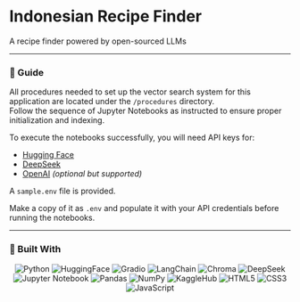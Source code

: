 # Indonesian Recipe Finder
A recipe finder powered by open-sourced LLMs 

---
### 🧭 Guide

All procedures needed to set up the vector search system for this application are located under the `/procedures` directory.  
Follow the sequence of Jupyter Notebooks as instructed to ensure proper initialization and indexing.

To execute the notebooks successfully, you will need API keys for:
- [Hugging Face](https://huggingface.co/)
- [DeepSeek](https://deepseek.com/)
- [OpenAI](https://openai.com/) *(optional but supported)*

A `sample.env` file is provided.  

Make a copy of it as `.env` and populate it with your API credentials before running the notebooks.

---
### 🔧 Built With
<div align="center">

![Python](https://img.shields.io/badge/Python-3776AB?style=for-the-badge&logo=python&logoColor=white)
![HuggingFace](https://img.shields.io/badge/HuggingFace-FFD21F?style=for-the-badge&logo=huggingface&logoColor=black)
![Gradio](https://img.shields.io/badge/Gradio-FF5F00?style=for-the-badge&logo=gradio&logoColor=white)
![LangChain](https://img.shields.io/badge/Langchain-000000?style=for-the-badge&logo=langchain&logoColor=white)
![Chroma](https://img.shields.io/badge/Chroma-5C5CFF?style=for-the-badge)
![DeepSeek](https://img.shields.io/badge/DeepSeek-000000?style=for-the-badge)
![Jupyter Notebook](https://img.shields.io/badge/Jupyter-F37626?style=for-the-badge&logo=jupyter&logoColor=white)
![Pandas](https://img.shields.io/badge/Pandas-150458?style=for-the-badge&logo=pandas&logoColor=white)
![NumPy](https://img.shields.io/badge/NumPy-013243?style=for-the-badge&logo=numpy&logoColor=white)
![KaggleHub](https://img.shields.io/badge/KaggleHub-20BEFF?style=for-the-badge&logo=kaggle&logoColor=white)
![HTML5](https://img.shields.io/badge/HTML5-E34F26?style=for-the-badge&logo=html5&logoColor=white)
![CSS3](https://img.shields.io/badge/CSS3-1572B6?style=for-the-badge&logo=css3&logoColor=white)
![JavaScript](https://img.shields.io/badge/JavaScript-F7DF1E?style=for-the-badge&logo=javascript&logoColor=black)

</div>

